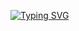<a href="https://git.io/typing-svg"><img src="https://readme-typing-svg.demolab.com?font=Fira+Code&pause=1000&color=F70000&background=FFFFFF00&multiline=true&random=false&width=435&height=80&lines=INDONESIA+SECURITY+INCIDENT+;RESPONSE+TEAM+ON+INTERNET+;INFRASTRUCTURE+COORDINATION+CENTER;ID-SIRTII%2FCC" alt="Typing SVG" /></a>